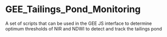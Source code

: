 # GEE_Tailings_Pond_Monitoring
A set of scripts that can be used in the GEE JS interface to determine optimum thresholds of NIR and NDWI to detect and track the tailings pond
